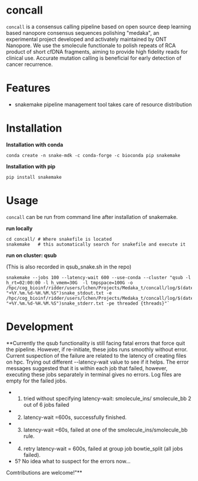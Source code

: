 # concall

`concall` is a consensus calling pipeline based on open source deep learning based nanopore consensus sequences polishing "medaka", an experimental project developed and activately maintained by ONT Nanopore. We use the smolecule functionale to polish repeats of RCA product of short cfDNA fragments, aiming to provide high fidelity reads for clinical use. Accurate mutation calling is beneficial for early detection of cancer recurrence.

# Features
- snakemake pipeline management tool takes care of resource distribution 

# Installation

**Installation with conda**

	conda create -n snake-mdk -c conda-forge -c bioconda pip snakemake 
**Installation with pip**

	pip install snakemake

# Usage
`concall` can be run from command line after installation of snakemake.

**run locally**

	cd concall/ # Where snakefile is located 
	snakemake   # this automatically search for snakefile and execute it

**run on cluster: qsub**

(This is also recorded in qsub_snake.sh in the repo)

	snakemake --jobs 100 --latency-wait 600 --use-conda --cluster "qsub -l h_rt=02:00:00 -l h_vmem=30G  -l tmpspace=100G -o /hpc/cog_bioinf/ridder/users/lchen/Projects/Medaka_t/concall/log/$(date "+%Y.%m.%d-%H.%M.%S")snake_stdout.txt -e /hpc/cog_bioinf/ridder/users/lchen/Projects/Medaka_t/concall/log/$(date "+%Y.%m.%d-%H.%M.%S")snake_stderr.txt -pe threaded {threads}"`

# Development
**Currently the qsub functionality is still facing fatal errors that force quit the pipeline. However, if re-initiate, these jobs runs smoothly without error. Current suspection of the failure are related to the latency of creating files on hpc. Trying out different --latency-wait value to see if it helps. The error messages suggested that it is within each job that failed, however, executing these jobs separately in terminal gives no errors. Log files are empty for the failed jobs. 
- 1. tried without specifying latency-wait: smolecule_ins/ smolecule_bb 2 out of 6 jobs failed
- 2. latency-wait =600s, successfully finished.
- 3. latency-wait =60s, failed at one of the smolecule_ins/smolecule_bb rule.
- 4. retry latency-wait = 600s, failed at group job bowtie_split (all jobs failed).
- 5? No idea what to suspect for the errors now...

Comtributions are welcome!"**


 
